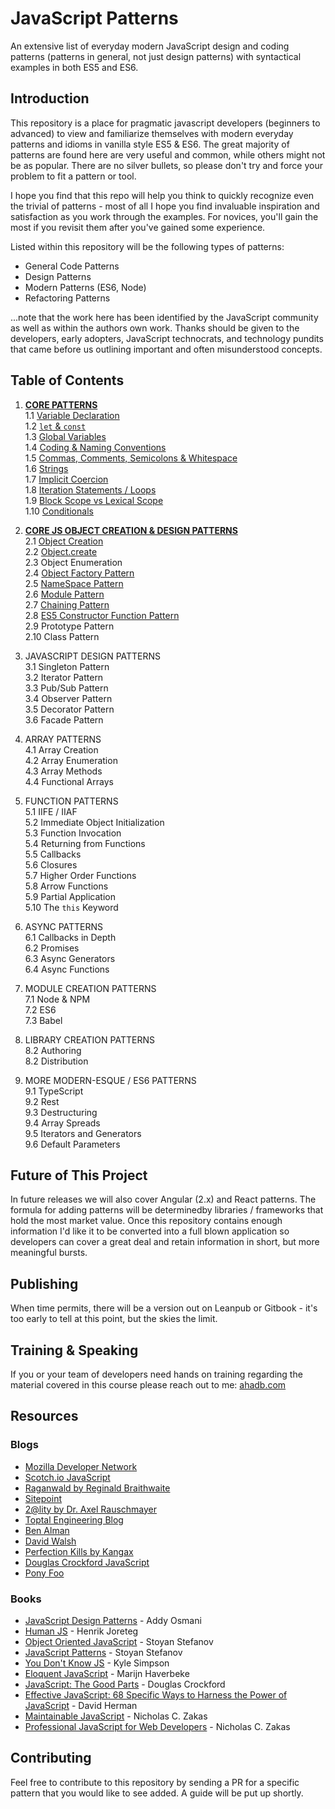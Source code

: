 # JavaScript Patterns
An extensive list of everyday modern JavaScript design and coding patterns (patterns in general, not just design patterns) with syntactical examples in both ES5 and ES6.

## Introduction
This repository is a place for pragmatic javascript developers (beginners to advanced) to view and familiarize themselves with modern
everyday patterns and idioms in vanilla style ES5 & ES6. The great majority of patterns are found here are very useful and common, while others might not be as popular. There are no silver bullets, so please don't try and force your problem to fit a pattern or tool.

I hope you find that this repo will help you think to quickly recognize even the trivial of patterns - most of all I hope you find invaluable inspiration and satisfaction as you work through the examples. For novices, you'll gain the most if you revisit them after you've gained some experience.

Listed within this repository will be the following types of patterns:
 * General Code Patterns
 * Design Patterns
 * Modern Patterns (ES6, Node)
 * Refactoring Patterns

...note that the work here has been identified by the JavaScript community as well as within the authors own work. Thanks should be given to the developers, early adopters, JavaScript technocrats, and technology pundits that came before us outlining important and often misunderstood concepts. 

## Table of Contents

1. [**CORE PATTERNS**](https://github.com/ahadb/javascript-patterns/tree/master/core-patterns)  
    1.1 [Variable Declaration](https://github.com/ahadb/javascript-patterns/tree/master/core-patterns#variable-declarations)  
    1.2 [`let` & `const`](https://github.com/ahadb/javascript-patterns/tree/master/core-patterns#let-and-const)   
    1.3 [Global Variables](https://github.com/ahadb/javascript-patterns/tree/master/core-patterns#global-variables)  
    1.4 [Coding & Naming Conventions](https://github.com/ahadb/javascript-patterns/tree/master/core-patterns#coding-and-naming-conventions)  
    1.5 [Commas, Comments, Semicolons & Whitespace](https://github.com/ahadb/javascript-patterns/tree/master/core-patterns#commas-comments-semicolons-and-whitespace)  
    1.6 [Strings](https://github.com/ahadb/javascript-patterns/tree/master/core-patterns#strings)  
    1.7 [Implicit Coercion](https://github.com/ahadb/javascript-patterns/tree/master/core-patterns#implicit-coercion)    
    1.8 [Iteration Statements / Loops](https://github.com/ahadb/javascript-patterns/blob/master/core-patterns/README.md#iteration-statements)  
    1.9 [Block Scope vs Lexical Scope](https://github.com/ahadb/javascript-patterns/blob/master/core-patterns/README.md#scope)  
    1.10 [Conditionals](https://github.com/ahadb/javascript-patterns/blob/master/core-patterns/README.md#conditionals)  
 
2. [**CORE JS OBJECT CREATION & DESIGN PATTERNS**](https://github.com/ahadb/javascript-patterns/tree/master/object-patterns)  
    2.1 [Object Creation](https://github.com/ahadb/javascript-patterns/tree/master/object-patterns#object-creation)  
    2.2 [Object.create](https://github.com/ahadb/javascript-patterns/tree/master/object-patterns#object-create)  
    2.3 Object Enumeration  
    2.4 [Object Factory Pattern](https://github.com/ahadb/javascript-patterns/tree/master/object-patterns#object-factory-pattern)  
    2.5 [NameSpace Pattern](https://github.com/ahadb/javascript-patterns/tree/master/object-patterns#namespace-pattern)   
    2.6 [Module Pattern](https://github.com/ahadb/javascript-patterns/tree/master/object-patterns#module-pattern)    
    2.7 [Chaining Pattern](https://github.com/ahadb/javascript-patterns/tree/master/object-patterns#chaining-pattern)  
    2.8 [ES5 Constructor Function Pattern](https://github.com/ahadb/javascript-patterns/tree/master/object-patterns#es5-constructor-function-pattern)    
    2.9 Prototype Pattern   
    2.10 Class Pattern  

3. JAVASCRIPT DESIGN PATTERNS  
    3.1 Singleton Pattern  
    3.2 Iterator Pattern    
    3.3 Pub/Sub Pattern  
    3.4 Observer Pattern  
    3.5 Decorator Pattern  
    3.6 Facade Pattern 
       
4. ARRAY PATTERNS  
    4.1 Array Creation     
    4.2 Array Enumeration  
    4.3 Array Methods  
    4.4 Functional Arrays       

5. FUNCTION PATTERNS  
    5.1 IIFE / IIAF  
    5.2 Immediate Object Initialization      
    5.3 Function Invocation  
    5.4 Returning from Functions  
    5.5 Callbacks  
    5.6 Closures  
    5.7 Higher Order Functions  
    5.8 Arrow Functions  
    5.9 Partial Application  
    5.10 The `this` Keyword  

6. ASYNC PATTERNS  
    6.1 Callbacks in Depth  
    6.2 Promises  
    6.3 Async Generators  
    6.4 Async Functions  
 
7. MODULE CREATION PATTERNS  
    7.1 Node & NPM    
    7.2 ES6  
    7.3 Babel  
 
8. LIBRARY CREATION PATTERNS  
    8.2 Authoring  
    8.2 Distribution  

9. MORE MODERN-ESQUE / ES6 PATTERNS  
    9.1 TypeScript  
    9.2 Rest  
    9.3 Destructuring      
    9.4 Array Spreads  
    9.5 Iterators and Generators  
    9.6 Default Parameters  

## Future of This Project
In future releases we will also cover Angular (2.x) and React patterns. The formula for adding patterns will be determinedby libraries / frameworks that hold the most market value. Once this repository contains enough information I'd like it to be converted into a full blown application so developers can cover a great deal and retain information in short, but more meaningful bursts.

## Publishing
When time permits, there will be a version out on Leanpub or Gitbook - it's too early to tell at this point, but the skies the limit.

## Training & Speaking
If you or your team of developers need hands on training regarding the material covered in this course please reach out to me: [ahadb.com](http://ahadb.com)

## Resources

### Blogs

* [Mozilla Developer Network](https://developer.mozilla.org/en-US/docs/Web/JavaScript)
* [Scotch.io JavaScript](https://scotch.io/tag/javascript)
* [Raganwald by Reginald Braithwaite](http://raganwald.com/)
* [Sitepoint](https://www.sitepoint.com/javascript/raw-javascript/)
* [2@lity by Dr. Axel Rauschmayer](http://www.2ality.com/)
* [Toptal Engineering Blog](https://www.toptal.com/developers/blog)
* [Ben Alman](http://benalman.com/)
* [David Walsh](https://davidwalsh.name/)
* [Perfection Kills by Kangax](http://perfectionkills.com/)
* [Douglas Crockford JavaScript](http://javascript.crockford.com/)
* [Pony Foo](https://ponyfoo.com/)

### Books
* [JavaScript Design Patterns](https://addyosmani.com/resources/essentialjsdesignpatterns/book/) - Addy Osmani
* [Human JS](http://read.humanjavascript.com/) - Henrik Joreteg
* [Object Oriented JavaScript](https://www.amazon.com/Object-Oriented-JavaScript-Stoyan-Stefanov-ebook/dp/B0057UNEJC) - Stoyan Stefanov
* [JavaScript Patterns](http://shop.oreilly.com/product/9780596806767.do) - Stoyan Stefanov
* [You Don't Know JS](http://shop.oreilly.com/category/get/kyle-simpson-kit.do) - Kyle Simpson
* [Eloquent JavaScript](http://eloquentjavascript.net/) - Marijn Haverbeke
* [JavaScript: The Good Parts](http://shop.oreilly.com/product/9780596517748.do) - Douglas Crockford
* [Effective JavaScript: 68 Specific Ways to Harness the Power of JavaScript](https://www.amazon.com/Effective-JavaScript-Specific-Software-Development/dp/0321812182) - David Herman
* [Maintainable JavaScript](https://www.amazon.com/Maintainable-JavaScript-Writing-Readable-Code/dp/1449327680/ref=sr_1_sc_1?s=books&ie=UTF8&qid=1480954592&sr=1-1-spell&keywords=maintanable+javascript) - Nicholas C. Zakas
* [Professional JavaScript for Web Developers](http://shop.oreilly.com/product/9781118026694.do) - Nicholas C. Zakas 


## Contributing
Feel free to contribute to this repository by sending a PR for a specific pattern that you would like to see added. A guide will be
put up shortly. 
